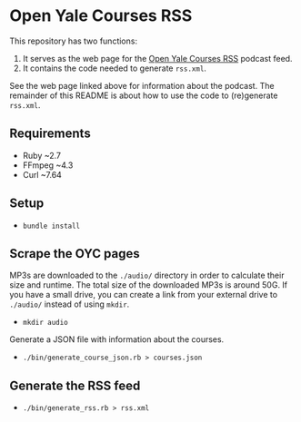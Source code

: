 # Open Yale Courses RSS

This repository has two functions:

1. It serves as the web page for the [Open Yale Courses RSS](https://zfletch.github.io/yale-courses-rss/) podcast feed.
2. It contains the code needed to generate `rss.xml`.

See the web page linked above for information about the podcast.
The remainder of this README is about how to use the code to (re)generate `rss.xml`.

## Requirements

* Ruby ~2.7
* FFmpeg ~4.3
* Curl ~7.64

## Setup

* `bundle install`

## Scrape the OYC pages

MP3s are downloaded to the `./audio/` directory in order to calculate
their size and runtime.
The total size of the downloaded MP3s is around 50G.
If you have a small drive, you can create a link from
your external drive to `./audio/` instead of using `mkdir`.

* `mkdir audio`

Generate a JSON file with information about the courses.

* `./bin/generate_course_json.rb > courses.json`

## Generate the RSS feed

* `./bin/generate_rss.rb > rss.xml`

